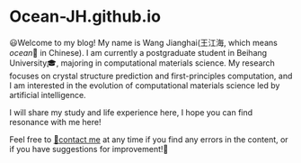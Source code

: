 # Ocean-JH.github.io

:smiley:Welcome to my blog! My name is Wang Jianghai(王江海, which means *ocean*:ocean:  in Chinese). I am currently a postgraduate student in Beihang University:mortar_board:, majoring in computational materials science. My research focuses on crystal structure prediction and first-principles computation, and I am interested in the evolution of computational materials science led by artificial intelligence.



I will share my study and life experience here, I hope you can find resonance with me here!



Feel free to [:e-mail:contact me](mailto:wang_jianghai@buaa.edu.cn) at any time if you find any errors in the content, or if you have suggestions for improvement!:open_hands:
